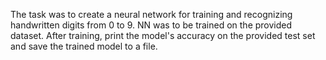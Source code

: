 The task was to create a neural network for training and recognizing handwritten digits from 0 to 9.
NN was to be trained on the provided dataset.
After training, print the model's accuracy on the provided test set and save the trained model to a file.

